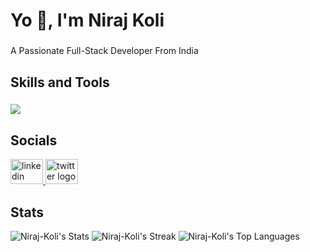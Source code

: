 <h1 align="left">Yo 👋, I'm Niraj Koli</h1>

###

<p align="left">A Passionate Full-Stack Developer From India</p>

###

<h2 align="left">Skills and Tools</h2>

###

<p align="left">
  <a href="https://skillicons.dev">
    <img src="https://skillicons.dev/icons?i=bootstrap,css,discord,django,express,firebase,git,github,js,jquery,mongodb,mysql,nodejs,postman,py,react,regex,tailwind,ts,vscode" />
  </a>
</p>

###

<h2 align="left">Socials</h2>

<div align="left">
  <a href="https://www.linkedin.com/in/niraj-koli-a93724201/" target="_blank">
    <img src="https://raw.githubusercontent.com/maurodesouza/profile-readme-generator/master/src/assets/icons/social/linkedin/default.svg" width="52" height="40" alt="linkedin logo"  />
  </a>
  <a href="https://twitter.com/Niraj__Koli" target="_blank">
    <img src="https://raw.githubusercontent.com/maurodesouza/profile-readme-generator/master/src/assets/icons/social/twitter/default.svg" width="52" height="40" alt="twitter logo"  />
  </a>
</div>

<h2 align="left">Stats</h2>

![Niraj-Koli's Stats](https://github-readme-stats.vercel.app/api?username=Niraj-Koli&theme=tokyonight&show_icons=true&hide_border=true&count_private=true)
![Niraj-Koli's Streak](https://github-readme-streak-stats.herokuapp.com/?user=Niraj-Koli&theme=tokyonight&hide_border=true)
![Niraj-Koli's Top Languages](https://github-readme-stats.vercel.app/api/top-langs/?username=Niraj-Koli&theme=tokyonight&show_icons=true&hide_border=true&layout=compact)

